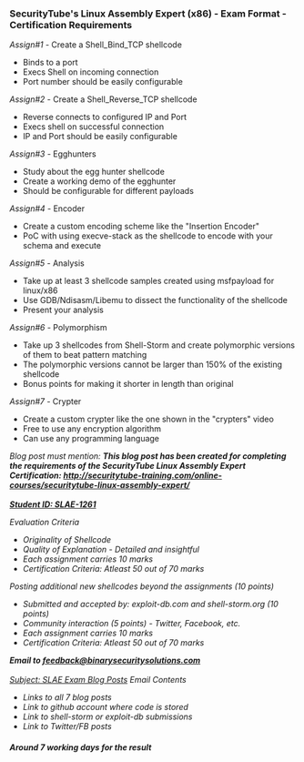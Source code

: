 <h3>SecurityTube's Linux Assembly Expert (x86) - Exam Format - Certification Requirements</h3>

<i>Assign#1</i> - Create a Shell_Bind_TCP shellcode
<ul>
	<li>Binds to a port</li>
	<li>Execs Shell on incoming connection</li>
	<li>Port number should be easily configurable</li>
</ul>
<i>Assign#2</i> - Create a Shell_Reverse_TCP shellcode
<ul>
	<li>Reverse connects to configured IP and Port</li>
	<li>Execs shell on successful connection</li>
	<li>IP and Port should be easily configurable</li>
</ul>
<i>Assign#3</i> - Egghunters

<ul>
	<li>Study about the egg hunter shellcode</li>
	<li>Create a working demo of the egghunter</li>
	<li>Should be configurable for different payloads</li>
</ul>
<i>Assign#4</i> - Encoder
<ul>
	<li>Create a custom encoding scheme like the "Insertion Encoder"</li>
	<li>PoC with using execve-stack as the shellcode to encode with your schema and execute</li>
</ul>
<i>Assign#5</i> - Analysis
<ul>
	<li>Take up at least 3 shellcode samples created using msfpayload for linux/x86</li>
	<li>Use GDB/Ndisasm/Libemu to dissect the functionality of the shellcode</li>
	<li>Present your analysis</li>
</ul>
<i>Assign#6</i> - Polymorphism
<ul>
	<li>Take up 3 shellcodes from Shell-Storm and create polymorphic versions of them to beat pattern matching</li>
	<li>The polymorphic versions cannot be larger than 150% of the existing shellcode</li>
	<li>Bonus points for making it shorter in length than original</li>
</ul>
<i>Assign#7</i> - Crypter
<ul>
	<li>Create a custom crypter like the one shown in the "crypters" video</li>
	<li>Free to use any encryption algorithm</li>
	<li>Can use any programming language</li>
</ul>

<i>Blog post must mention:<i>
<b>This blog post has been created for completing the requirements of the SecurityTube Linux Assembly Expert Certification: http://securitytube-training.com/online-courses/securitytube-linux-assembly-expert/<br><br>
<u>Student ID: SLAE-1261</u></b><br>

<i>Evaluation Criteria</i>
<ul>
	<li>Originality of Shellcode</li>
	<li>Quality of Explanation - Detailed and insightful</li>
	<li>Each assignment carries 10 marks</li>
	<li>Certification Criteria: Atleast 50 out of 70 marks</li>
</ul>

<i>Posting additional new shellcodes beyond the assignments (10 points)</i>
<ul>
	<li>Submitted and accepted by: exploit-db.com and shell-storm.org (10 points)</li>
	<li>Community interaction (5 points) - Twitter, Facebook, etc.</li>
	<li>Each assignment carries 10 marks</li>
	<li>Certification Criteria: Atleast 50 out of 70 marks</li>
</ul>

<b>Email to feedback@binarysecuritysolutions.com</b><br><br>
<u>Subject: SLAE Exam Blog Posts</u>
<i>Email Contents</i>
<ul>
	<li>Links to all 7 blog posts</li>
	<li>Link to github account where code is stored</li>
	<li>Link to shell-storm or exploit-db submissions</li>
	<li>Link to Twitter/FB posts</li>
</ul>

<h4>Around 7 working days for the result</h4>
